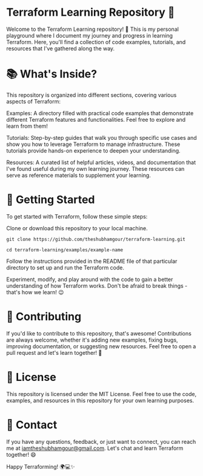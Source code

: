 # Terraform Learning Repository 🌱
Welcome to the Terraform Learning repository! 🚀 This is my personal playground where I document my journey and progress in learning Terraform. Here, you'll find a collection of code examples, tutorials, and resources that I've gathered along the way.

# 📚 What's Inside?
This repository is organized into different sections, covering various aspects of Terraform:

Examples: A directory filled with practical code examples that demonstrate different Terraform features and functionalities. Feel free to explore and learn from them!

Tutorials: Step-by-step guides that walk you through specific use cases and show you how to leverage Terraform to manage infrastructure. These tutorials provide hands-on experience to deepen your understanding.

Resources: A curated list of helpful articles, videos, and documentation that I've found useful during my own learning journey. These resources can serve as reference materials to supplement your learning.

# 🚀 Getting Started
To get started with Terraform, follow these simple steps:

Clone or download this repository to your local machine.


```
git clone https://github.com/theshubhamgour/terraform-learning.git
```
```
cd terraform-learning/examples/example-name
```
Follow the instructions provided in the README file of that particular directory to set up and run the Terraform code.

Experiment, modify, and play around with the code to gain a better understanding of how Terraform works. Don't be afraid to break things - that's how we learn! 😉

# 🌟 Contributing
If you'd like to contribute to this repository, that's awesome! Contributions are always welcome, whether it's adding new examples, fixing bugs, improving documentation, or suggesting new resources. Feel free to open a pull request and let's learn together! 🎉

# 📝 License
This repository is licensed under the MIT License. Feel free to use the code, examples, and resources in this repository for your own learning purposes.

# 📧 Contact
If you have any questions, feedback, or just want to connect, you can reach me at iamtheshubhamgour@gmail.com. Let's chat and learn Terraform together! 😄

Happy Terraforming! 🌍💻✨
